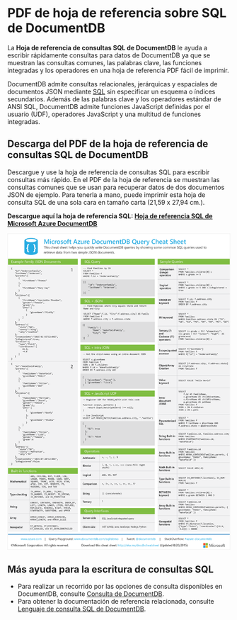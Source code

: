 <properties 
	pageTitle="PDF de la hoja de referencia de SQL de DocumentDB | Microsoft Azure" 
	description="PDF imprimible de hoja de referencia rápida sobre SQL que le ayuda a usar la sintaxis SQL de DocumentDB para consultar documentos JSON en su base de datos NoSQL - Referencia rápida de SQL" 
	keywords="hoja de referencia sobre SQL, pdf de hoja de referencia de sql, hoja de referencia de consultas sql"
	services="documentdb" 
	documentationCenter="" 
	authors="mimig1" 
	manager="jhubbard" 
	editor="monicar"/>

<tags 
	ms.service="documentdb" 
	ms.workload="data-services" 
	ms.tgt_pltfrm="na" 
	ms.devlang="na" 
	ms.topic="article" 
	ms.date="02/16/2016" 
	ms.author="mimig"/>

# PDF de hoja de referencia sobre SQL de DocumentDB

La **Hoja de referencia de consultas SQL de DocumentDB** le ayuda a escribir rápidamente consultas para datos de DocumentDB ya que se muestran las consultas comunes, las palabras clave, las funciones integradas y los operadores en una hoja de referencia PDF fácil de imprimir.

DocumentDB admite consultas relacionales, jerárquicas y espaciales de documentos JSON mediante [SQL](documentdb-sql-query.md) sin especificar un esquema o índices secundarios. Además de las palabras clave y los operadores estándar de ANSI SQL, DocumentDB admite funciones JavaScript definidas por el usuario (UDF), operadores JavaScript y una multitud de funciones integradas.

## Descarga del PDF de la hoja de referencia de consultas SQL de DocumentDB

Descargue y use la hoja de referencia de consultas SQL para escribir consultas más rápido. En el PDF de la hoja de referencia se muestran las consultas comunes que se usan para recuperar datos de dos documentos JSON de ejemplo. Para tenerla a mano, puede imprimir esta hoja de consulta SQL de una sola cara en tamaño carta (21,59 x 27,94 cm.).

**Descargue aquí la hoja de referencia SQL: [Hoja de referencia SQL de Microsoft Azure DocumentDB](http://go.microsoft.com/fwlink/?LinkId=623215)**

![Hoja de referencia rápida sobre consultas SQL de DocumentDB: PDF de referencia rápida para la sintaxis SQL admitida por DocumentDB - Hoja de referencia rápida sobre SQL, PDF de hoja de referencia rápida sobre SQL, referencia rápida de SQL][cheat-sheet]

[cheat-sheet]: ./media/documentdb-sql-query-cheat-sheet/microsoft-documentdb-sql-query-cheat-sheet-v2.png


## Más ayuda para la escritura de consultas SQL

- Para realizar un recorrido por las opciones de consulta disponibles en DocumentDB, consulte [Consulta de DocumentDB](documentdb-sql-query.md).
- Para obtener la documentación de referencia relacionada, consulte [Lenguaje de consulta SQL de DocumentDB](https://msdn.microsoft.com/library/azure/dn782250.aspx).

<!---HONumber=AcomDC_0224_2016-->